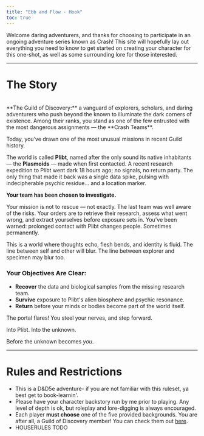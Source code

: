 ```yaml
---
title: "Ebb and Flow - Hook"
toc: true
---
```


Welcome daring adventurers, and thanks for choosing to participate in an ongoing adventure series known as Crash! This site will hopefully lay out everything you need to know to get started on creating your character for this one-shot, as well as some surrounding lore for those interested.

---

# The Story
<br>
**The Guild of Discovery:** a vanguard of explorers, scholars, and daring adventurers who push beyond the known to illuminate the dark corners of existence. Among their ranks, you stand as one of the few entrusted with the most dangerous assignments — the **Crash Teams**.

Today, you’ve drawn one of the most unusual missions in recent Guild history.

The world is called **Plibt**, named after the only sound its native inhabitants — the **Plasmoids** — made when first contacted. A recent research expedition to Plibt went dark 18 hours ago; no signals, no return party. The only thing that made it back was a single data spike, pulsing with indecipherable psychic residue... and a location marker.

**Your team has been chosen to investigate.**

Your mission is not to rescue — not exactly. The last team was well aware of the risks. Your orders are to retrieve their research, assess what went wrong, and extract yourselves before exposure sets in. You’ve been warned: prolonged contact with Plibt changes people. Sometimes permanently.

This is a world where thoughts echo, flesh bends, and identity is fluid. The line between self and other will blur. The line between explorer and specimen may blur too.


### **Your Objectives Are Clear:**

* **Recover** the data and biological samples from the missing research team.
* **Survive** exposure to Plibt's alien biosphere and psychic resonance.
* **Return** before your minds or bodies become part of the world itself.

The portal flares! You steel your nerves, and step forward.

Into Plibt. Into the unknown.

Before the unknown becomes *you*.

---

# Rules and Restrictions
* This is a D&D5e adventure- if you are not familiar with this ruleset, ya best get to book-learnin'.
* Please have your character backstory run by me prior to playing. Any level of depth is ok, but roleplay and lore-digging is always encouraged.
* Each player **must choose** one of the five provided backgrounds. You are after all, a Guild of Discovery member! You can check them out [here](crash/backgrounds).
* HOUSERULES TODO